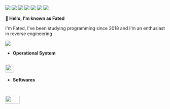<p>
<img src="https://img.shields.io/badge/Python3-yellow"></img>
<img src="https://img.shields.io/badge/Java-red"></img>
<img src="https://img.shields.io/badge/C-green">
<img src="https://img.shields.io/badge/C++-green">
<img src="https://img.shields.io/badge/C%23-green">
<img src="https://img.shields.io/badge/Assembly64-white">
<img src="https://img.shields.io/badge/JS-blue">
</p>
<b>👋 Hello, I'm known as Fated</b>

I'm Fated, I've been studying programming since 2018 and I'm an enthusiast in reverse engineering

<img align="center" src="https://www.mygo.ge/uploads/blog/1584024060.jpg">

- <b>Operational System</b>

<code>
<img src="https://assets.ubuntu.com/v1/8dd99b80-ubuntu-logo14.png" widht="25" height="25">
</code>

- <b>Softwares</b>

<code>

<img src="https://miro.medium.com/fit/c/1838/551/0*S0gllBsD11p4kfwO.png" width="45" height="25">
</code>
